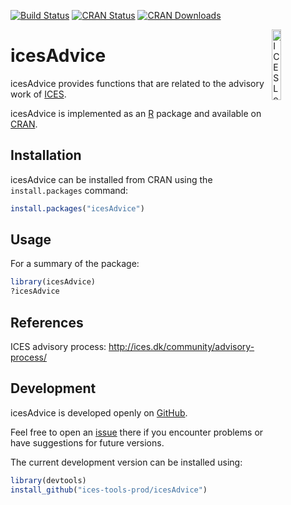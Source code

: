[![Build Status](https://travis-ci.org/ices-tools-prod/icesAdvice.svg?branch=master)](https://travis-ci.org/ices-tools-prod/icesAdvice)
[![CRAN Status](http://www.r-pkg.org/badges/version/icesAdvice)](https://cran.r-project.org/package=icesAdvice)
[![CRAN Downloads](http://cranlogs.r-pkg.org/badges/grand-total/icesAdvice)](https://cran.r-project.org/package=icesAdvice)

[<img align="right" alt="ICES Logo" width="17%" height="17%" src="http://www.ices.dk/_layouts/15/1033/images/icesimg/iceslogo.png">](http://www.ices.dk/Pages/default.aspx)

icesAdvice
==========

icesAdvice provides functions that are related to the advisory work of
[ICES](http://ices.dk).

icesAdvice is implemented as an [R](https://www.r-project.org) package and
available on [CRAN](https://cran.r-project.org/package=icesAdvice).

Installation
------------

icesAdvice can be installed from CRAN using the `install.packages` command:

```R
install.packages("icesAdvice")
```

Usage
-----

For a summary of the package:

```R
library(icesAdvice)
?icesAdvice
```

References
----------

ICES advisory process:
http://ices.dk/community/advisory-process/

Development
-----------

icesAdvice is developed openly on
[GitHub](https://github.com/ices-tools-prod/icesAdvice).

Feel free to open an
[issue](https://github.com/ices-tools-prod/icesAdvice/issues) there if you
encounter problems or have suggestions for future versions.

The current development version can be installed using:

```R
library(devtools)
install_github("ices-tools-prod/icesAdvice")
```
